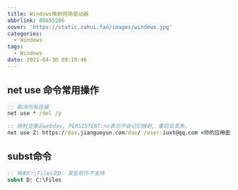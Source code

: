 ```yaml
---
title: Windows映射网络驱动器
abbrlink: 88695286
cover: 'https://static.zahui.fan/images/windows.jpg'
categories:
  - Windows
tags:
  - Windows
date: 2021-04-30 09:19:46
---
```


## net use 命令常用操作

```bat
:: 取消所有连接
net use * /del /y

:: 映射坚果云webdav, PERSISTENT:no表示不会记忆映射, 重启会丢失.
net use Z: https://dav.jianguoyun.com/dav/ /user:iuxt@qq.com <你的应用密码> /PERSISTENT:no
```

## subst命令

```bat
:: 映射C:\Files到D: 某些软件不支持
subst D: C:\Files
```
